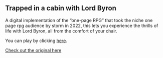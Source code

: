 ## Trapped in a cabin with Lord Byron

A digital implementation of the “one-page RPG” that took the niche one page rpg audience by storm in 2022, this lets you experience the thrills of life with Lord Byron, all from the comfort of your chair. 

You can play by clicking [here](https://vivian-a.github.io/LordByron).

[Check out the original here](https://x.com/Sotherans/status/1507670651724873730/photo/1)
